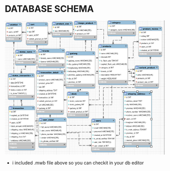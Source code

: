 # DATABASE SCHEMA

<img src="./public/dbschema.png" alt="#">

- i included .mwb file above so you can checkit in your db editor
